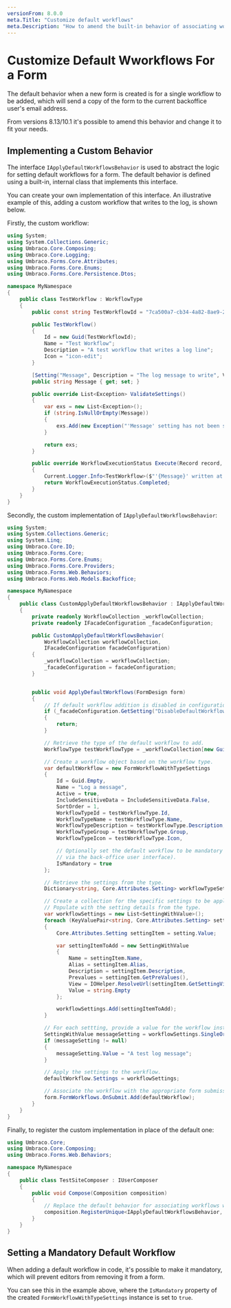 ```yaml
---
versionFrom: 8.0.0
meta.Title: "Customize default workflows"
meta.Description: "How to amend the built-in behavior of associating workflows with new forms"
---
```


# Customize Default Wworkflows For a Form

The default behavior when a new form is created is for a single workflow to be added, which will send a copy of the form to the current backoffice user's email address.

From versions 8.13/10.1 it's possible to amend this behavior and change it to fit your needs.

## Implementing a Custom Behavior

The interface `IApplyDefaultWorkflowsBehavior` is used to abstract the logic for setting default workflows for a form.  The default behavior is defined using a built-in, internal class that implements this interface.

You can create your own implementation of this interface. An illustrative example of this, adding a custom workflow that writes to the log, is shown below.

Firstly, the custom workflow:

```c#
using System;
using System.Collections.Generic;
using Umbraco.Core.Composing;
using Umbraco.Core.Logging;
using Umbraco.Forms.Core.Attributes;
using Umbraco.Forms.Core.Enums;
using Umbraco.Forms.Core.Persistence.Dtos;

namespace MyNamespace
{
    public class TestWorkflow : WorkflowType
    {
        public const string TestWorkflowId = "7ca500a7-cb34-4a82-8ae9-2acac777382d";

        public TestWorkflow()
        {
            Id = new Guid(TestWorkflowId);
            Name = "Test Workflow";
            Description = "A test workflow that writes a log line";
            Icon = "icon-edit";
        }

        [Setting("Message", Description = "The log message to write", View = "TextField")]
        public string Message { get; set; }

        public override List<Exception> ValidateSettings()
        {
            var exs = new List<Exception>();
            if (string.IsNullOrEmpty(Message))
            {
                exs.Add(new Exception("'Message' setting has not been set"));
            }

            return exs;
        }

        public override WorkflowExecutionStatus Execute(Record record, RecordEventArgs e)
        {
            Current.Logger.Info<TestWorkflow>($"'{Message}' written at {DateTime.Now}"); ;
            return WorkflowExecutionStatus.Completed;
        }
    }
}
```

Secondly, the custom implementation of `IApplyDefaultWorkflowsBehavior`:

```C#
using System;
using System.Collections.Generic;
using System.Linq;
using Umbraco.Core.IO;
using Umbraco.Forms.Core;
using Umbraco.Forms.Core.Enums;
using Umbraco.Forms.Core.Providers;
using Umbraco.Forms.Web.Behaviors;
using Umbraco.Forms.Web.Models.Backoffice;

namespace MyNamespace
{
    public class CustomApplyDefaultWorkflowsBehavior : IApplyDefaultWorkflowsBehavior
    {
        private readonly WorkflowCollection _workflowCollection;
        private readonly IFacadeConfiguration _facadeConfiguration;

        public CustomApplyDefaultWorkflowsBehavior(
            WorkflowCollection workflowCollection,
            IFacadeConfiguration facadeConfiguration)
        {
            _workflowCollection = workflowCollection;
            _facadeConfiguration = facadeConfiguration;
        }


        public void ApplyDefaultWorkflows(FormDesign form)
        {
            // If default workflow addition is disabled in configuration, then exit.
            if (_facadeConfiguration.GetSetting("DisableDefaultWorkflow").ToLower() == "true")
            {
                return;
            }

            // Retrieve the type of the default workflow to add.
            WorkflowType testWorkflowType = _workflowCollection[new Guid(TestWorkflow.TestWorkflowId)];

            // Create a workflow object based on the workflow type.
            var defaultWorkflow = new FormWorkflowWithTypeSettings
            {
                Id = Guid.Empty,
                Name = "Log a message",
                Active = true,
                IncludeSensitiveData = IncludeSensitiveData.False,
                SortOrder = 1,
                WorkflowTypeId = testWorkflowType.Id,
                WorkflowTypeName = testWorkflowType.Name,
                WorkflowTypeDescription = testWorkflowType.Description,
                WorkflowTypeGroup = testWorkflowType.Group,
                WorkflowTypeIcon = testWorkflowType.Icon,

                // Optionally set the default workflow to be mandatory (which means editors won't be able to remove it
                // via the back-office user interface).
                IsMandatory = true
            };

            // Retrieve the settings from the type.
            Dictionary<string, Core.Attributes.Setting> workflowTypeSettings = testWorkflowType.Settings();

            // Create a collection for the specific settings to be applied to the workflow.
            // Populate with the setting details from the type.
            var workflowSettings = new List<SettingWithValue>();
            foreach (KeyValuePair<string, Core.Attributes.Setting> setting in workflowTypeSettings)
            {
                Core.Attributes.Setting settingItem = setting.Value;

                var settingItemToAdd = new SettingWithValue
                {
                    Name = settingItem.Name,
                    Alias = settingItem.Alias,
                    Description = settingItem.Description,
                    Prevalues = settingItem.GetPreValues(),
                    View = IOHelper.ResolveUrl(settingItem.GetSettingView()),
                    Value = string.Empty
                };

                workflowSettings.Add(settingItemToAdd);
            }

            // For each settting, provide a value for the workflow instance (in this example, we only have one).
            SettingWithValue messageSetting = workflowSettings.SingleOrDefault(x => x.Alias == "Message");
            if (messageSetting != null)
            {
                messageSetting.Value = "A test log message";
            }

            // Apply the settings to the workflow.
            defaultWorkflow.Settings = workflowSettings;

            // Associate the workflow with the appropriate form submission event.
            form.FormWorkflows.OnSubmit.Add(defaultWorkflow);
        }
    }
}
```

Finally, to register the custom implementation in place of the default one:

```C#
using Umbraco.Core;
using Umbraco.Core.Composing;
using Umbraco.Forms.Web.Behaviors;

namespace MyNamespace
{
    public class TestSiteComposer : IUserComposer
    {
        public void Compose(Composition composition)
        {
            // Replace the default behavior for associating workflows with a custom implementation.
            composition.RegisterUnique<IApplyDefaultWorkflowsBehavior, CustomApplyDefaultWorkflowsBehavior>();
        }
    }
}
```

## Setting a Mandatory Default Workflow

When adding a default workflow in code, it's possible to make it mandatory, which will prevent editors from removing it from a form.

You can see this in the example above, where the `IsMandatory` property of the created `FormWorkflowWithTypeSettings` instance is set to `true`.

